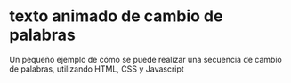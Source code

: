 # texto animado de cambio de palabras

Un pequeño ejemplo de cómo se puede realizar una secuencia de cambio de palabras, utilizando HTML, CSS y Javascript
